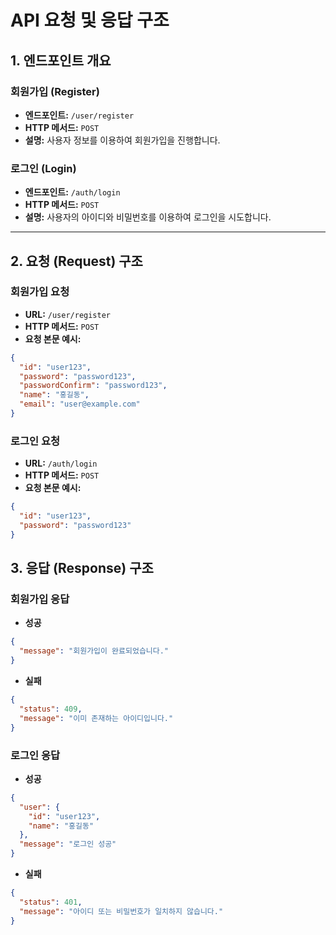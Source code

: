 # API 요청 및 응답 구조

## 1. 엔드포인트 개요


### 회원가입 (Register)
- **엔드포인트:** `/user/register`
- **HTTP 메서드:** `POST`
- **설명:** 사용자 정보를 이용하여 회원가입을 진행합니다.

### 로그인 (Login)
- **엔드포인트:** `/auth/login`
- **HTTP 메서드:** `POST`
- **설명:** 사용자의 아이디와 비밀번호를 이용하여 로그인을 시도합니다.

---

## 2. 요청 (Request) 구조

### 회원가입 요청
- **URL:** `/user/register`
- **HTTP 메서드:** `POST`
- **요청 본문 예시:**
```JSON
{
  "id": "user123",
  "password": "password123",
  "passwordConfirm": "password123",
  "name": "홍길동",
  "email": "user@example.com"
}
```


### 로그인 요청
- **URL:** `/auth/login`
- **HTTP 메서드:** `POST`
- **요청 본문 예시:**
```json
{
  "id": "user123",
  "password": "password123"
}
```

## 3. 응답 (Response) 구조

### 회원가입 응답
- **성공**
```JSON
{
  "message": "회원가입이 완료되었습니다."
}
```

- **실패**
```JSON
{
  "status": 409,
  "message": "이미 존재하는 아이디입니다."
}
```

### 로그인 응답
- **성공**
```JSON
{
  "user": {
    "id": "user123",
    "name": "홍길동"
  },
  "message": "로그인 성공"
}
```

- **실패**
```JSON
{
  "status": 401,
  "message": "아이디 또는 비밀번호가 일치하지 않습니다."
}
```
